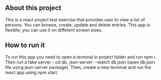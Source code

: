## About this project
This is a react project test exercise that provides user to view a list of persons. You can browse, create, update and delete entries. This app is flexible, you can use it on diffetent screen sizes.

## How to run it
To run this app you need to open a terminal in project folder and run npm i. Then run a fake server - cd db, json-server --watch db.json (open db.json file using json-server package). Then, create a new terminal and run the react app using npm start.
